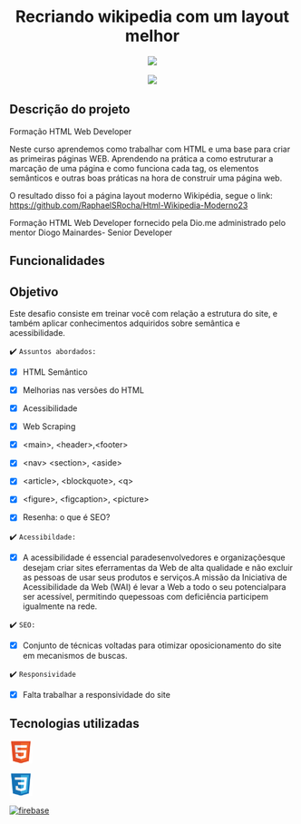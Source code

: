 
<h1 align="center">  Recriando wikipedia com um layout melhor  </h1>

<p align="center">
    <img width="600" src="https://user-images.githubusercontent.com/102911341/217342310-2e414981-e239-4805-a223-3fb4c096b633.png">


<p align="center">
    <img src="http://img.shields.io/static/v1?label=STATUS&message=EM%20DESENVOLVIMENTO&color=GREEN&style=for-the-badge"/>
    </p>

## Descrição do projeto 

<p align="justify">
 
 Formação HTML Web Developer

Neste curso aprendemos como trabalhar com HTML e uma base para criar as primeiras páginas WEB. Aprendendo na prática a como estruturar a marcação de uma página e como funciona cada tag, os elementos semânticos e outras boas práticas na hora de construir uma página web.

O resultado disso foi a página layout moderno Wikipédia, segue o link: https://github.com/RaphaelSRocha/Html-Wikipedia-Moderno23

Formação HTML Web Developer fornecido pela Dio.me  administrado pelo mentor Diogo Mainardes- Senior Developer

</p>

## Funcionalidades


## Objetivo
Este desafio consiste em treinar você com relação a estrutura do site, e também aplicar conhecimentos adquiridos sobre semântica e acessibilidade.


:heavy_check_mark: `Assuntos abordados:` 
- [x] HTML Semântico
- [x] Melhorias nas versões do HTML
- [x] Acessibilidade
- [x] Web Scraping
- [x] &lt;main&gt;, &lt;header&gt;,&lt;footer&gt;
- [x] &lt;nav&gt; &lt;section&gt;, &lt;aside&gt;
- [x] &lt;article&gt;, &lt;blockquote&gt;, &lt;q&gt;
- [x] &lt;figure&gt;, &lt;figcaption&gt;, &lt;picture&gt;
- [x] Resenha: o que é SEO?


:heavy_check_mark: `Acessibildade:` 

- [x] A acessibilidade é essencial paradesenvolvedores e organizaçõesque desejam criar sites eferramentas da Web de alta qualidade e não excluir as pessoas de usar seus produtos e serviços.A missão da Iniciativa de Acessibilidade da Web (WAI) é levar a Web a todo o seu potencialpara ser acessível, permitindo quepessoas com deficiência participem igualmente na rede.

:heavy_check_mark: `SEO:` 

- [x] Conjunto de técnicas voltadas para otimizar oposicionamento do site em mecanismos de buscas.

:heavy_check_mark: `Responsividade` 

- [x] Falta trabalhar a responsividade do site


###

## Tecnologias utilizadas

<a href="#" target="_blank"> <img src="https://raw.githubusercontent.com/devicons/devicon/master/icons/html5/html5-original.svg" alt="html" width="40" height="40"/> </a> 

<a href="#" target="_blank"> <img src="https://raw.githubusercontent.com/devicons/devicon/master/icons/css3/css3-original.svg" alt="css" width="40" height="40"/> </a> 

<a href="#" target="_blank"> <img src="https://camo.githubusercontent.com/ee5225ba7c4338f1a1c10121ec32c396e1a4a2f5b0b58b6afd6d5c56ff5d6196/68747470733a2f2f63646e2e6a7364656c6976722e6e65742f67682f64657669636f6e732f64657669636f6e2f69636f6e732f7673636f64652f7673636f64652d6f726967696e616c2d776f72646d61726b2e737667" alt="firebase" width="40" height="40"/> </a>
###




